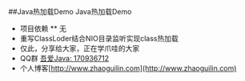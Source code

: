 ##Java热加载Demo
Java热加载Demo
* 项目依赖
  ** 无
* 重写ClassLoder结合NIO目录监听实现class热加载
* 仅此，分享给大家，正在学爪哇的大家
* QQ群 [吾爱Java: 170936712](http://jq.qq.com/?_wv=1027&k=28XUDSI)
* 个人博客[http://www.zhaoguilin.com](http://www.zhaoguilin.com)  
